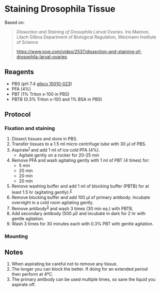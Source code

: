 # Staining Drosophila Tissue
Based on:
> *Dissection and Staining of Drosophila Larval Ovaries*.  Iris Maimon, Lilach
> Gilboa Department of Biological Regulation, Weizmann Institute of Science
>
> https://www.jove.com/video/2537/dissection-and-staining-of-drosophila-larval-ovaries

## Reagents
* PBS (pH 7.4 [gibco 10010-023](http://www.thermofisher.com/order/catalog/product/10010023))
* PFA (4%)
* PBT (1% Triton x-100 in PBS)
* PBTB (0.3% Triton x-100 and 1% BSA in PBS)

## Protocol
### Fixation and staining
1. Dissect tissues and store in PBS.
2. Transfer tissues to a 1.5 ml micro centrifuge tube with 30 µl of PBS.
3. Aspirate<sup>[1](#aspirate)</sup> and add 1 ml of ice cold PFA (4%).
    * Agitate gently on a rocker for 20-25 min
4. Remove PFA and wash agitating gently with 1 ml of PBT (4 times) for:
    * 5 min
    * 20 min
    * 20 min
    * 20 min
5. Remove washing buffer and add 1 ml of blocking buffer (PBTB) for at least 1.5 hr (agitating gently).<sup>[2](#block)</sup>
6. Remove blocking buffer and add 100 µl of primary antibody. Incubate overnight in a cold room agitating gently.
7. Remove antibody<sup>[3](antibody)</sup> and wash 3 times (30 min ea.) with PBTB.
8. Add secondary antibody (500 µl) and incubate in dark for 2 hr with gentle agitation.
9. Wash 3 times for 30 minutes each with 0.3% PBT with gentle agitation.

### Mounting


## Notes
1. <a name="aspirate"></a> When aspirating be careful not to remove any tissue.
2. <a name="block"></a> The longer you can block the better. If doing for an extended period then perform at 4ºC.
3. <a name="antibody"></a> The primary antibody can be used multiple times, so save the liquid you aspirate off.
